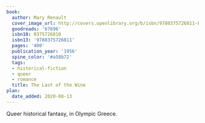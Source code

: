 ```yaml
---
book:
  author: Mary Renault
  cover_image_url: http://covers.openlibrary.org/b/isbn/9780375726811-L.jpg
  goodreads: '67696'
  isbn10: 0375726810
  isbn13: '9780375726811'
  pages: '400'
  publication_year: '1956'
  spine_color: '#a58b72'
  tags:
  - historical-fiction
  - queer
  - romance
  title: The Last of the Wine
plan:
  date_added: 2020-08-13
---
```


Queer historical fantasy, in Olympic Greece.
